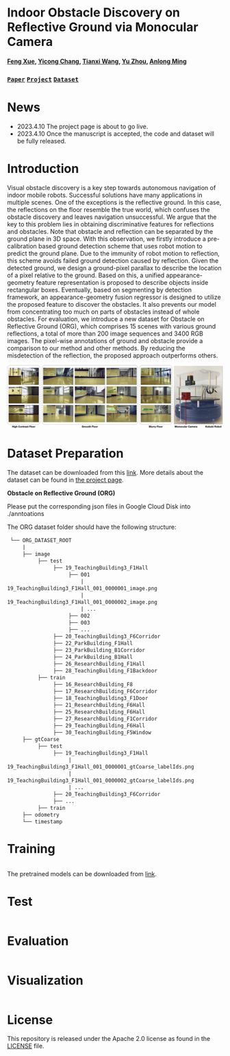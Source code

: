 # Indoor Obstacle Discovery on Reflective Ground via Monocular Camera

#### [Feng Xue](https://xuefengbupt.github.io/), [Yicong Chang](), [Tianxi Wang](), [Yu Zhou](https://yuzhou.vlrlab.net/), [Anlong Ming](https://teacher.bupt.edu.cn/mal) ####

### [`Paper`]() [`Project`]() [`Dataset`]() 

# News
 - 2023.4.10 The project page is about to go live.
 - 2023.4.10 Once the manuscript is accepted, the code and dataset will be fully released.

# Introduction

Visual obstacle discovery is a key step towards autonomous navigation of indoor mobile robots. Successful solutions have many applications in multiple scenes. One of the exceptions is the reflective ground. In this case, the reflections on the floor resemble the true world, which confuses the obstacle discovery and leaves navigation unsuccessful. We argue that the key to this problem lies in obtaining discriminative features for reflections and obstacles. Note that obstacle and reflection can be separated by the ground plane in 3D space. With this observation, we firstly introduce a pre-calibration based ground detection scheme that uses robot motion to predict the ground plane. Due to the immunity of robot motion to reflection, this scheme avoids failed ground detection caused by reflection. Given the detected ground, we design a ground-pixel parallax to describe the location of a pixel relative to the ground. Based on this, a unified appearance-geometry feature representation is proposed to describe objects inside rectangular boxes. Eventually, based on segmenting by detection framework, an appearance-geometry fusion regressor is designed to utilize the proposed feature to discover the obstacles. It also prevents our model from concentrating too much on parts of obstacles instead of whole obstacles. For evaluation, we introduce a new dataset for Obstacle on Reflective Ground (ORG), which comprises 15 scenes with various ground reflections, a total of more than 200 image sequences and 3400 RGB images. The pixel-wise annotations of ground and obstacle provide a comparison to our method and other methods. By reducing the misdetection of the reflection, the proposed approach outperforms others.

![](./img/dataset.png)


# Dataset Preparation

The dataset can be downloaded from this [link]().
More details about the dataset can be found in [the project page]().

**Obstacle on Reflective Ground (ORG)**

Please put the corresponding json files in Google Cloud Disk into ./anntoations

The ORG dataset folder should have the following structure:
<br>

     └── ORG_DATASET_ROOT
         |
         ├── image
              ├── test
                   ├── 19_TeachingBuilding3_F1Hall
                        ├── 001
                            | 19_TeachingBuilding3_F1Hall_001_0000001_image.png
                            | 19_TeachingBuilding3_F1Hall_001_0000002_image.png
                            | ...
                        ├── 002
                        ├── 003
                        ├── ...
                   ├── 20_TeachingBuilding3_F6Corridor
                   ├── 22_ParkBuilding_F1Hall
                   ├── 23_ParkBuilding_B1Corridor
                   ├── 24_ParkBuilding_B1Hall
                   ├── 26_ResearchBuilding_F1Hall
                   ├── 28_TeachingBuilding_F1Backdoor
              ├── train
                   ├── 16_ResearchBuilding_F8
                   ├── 17_ResearchBuilding_F6Corridor
                   ├── 18_TeachingBuilding3_F1Door
                   ├── 21_ResearchBuilding_F6Hall
                   ├── 25_ResearchBuilding_F6Hall
                   ├── 27_ResearchBuilding_F1Corridor
                   ├── 29_TeachingBuilding_F6Hall
                   ├── 30_TeachingBuilding_F5Window
         ├── gtCoarse
              ├── test
                   ├── 19_TeachingBuilding3_F1Hall
                        | 19_TeachingBuilding3_F1Hall_001_0000001_gtCoarse_labelIds.png
                        | 19_TeachingBuilding3_F1Hall_001_0000002_gtCoarse_labelIds.png
                        | ...
                   ├── 20_TeachingBuilding3_F6Corridor
                   ├── ...
              ├── train
         ├── odometry
         └── timestamp

# Training
```bash

```
The pretrained models can be downloaded from [link]().

# Test
```bash

```

# Evaluation
```bash

```

# Visualization
```bash

```


# License

This repository is released under the Apache 2.0 license as found in the [LICENSE](LICENSE) file.
